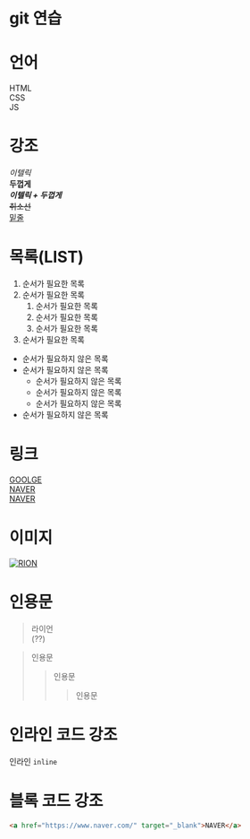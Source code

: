 # git 연습

# 언어

HTML  
CSS  
JS

# 강조

_이텔릭_  
**두껍게**  
**_이텔릭 + 두껍게_**  
~~취소선~~  
<u> 밑줄 </u>

# 목록(LIST)

1. 순서가 필요한 목록
1. 순서가 필요한 목록
   1. 순서가 필요한 목록
   1. 순서가 필요한 목록
   1. 순서가 필요한 목록
1. 순서가 필요한 목록

- 순서가 필요하지 않은 목록
- 순서가 필요하지 않은 목록
  - 순서가 필요하지 않은 목록
  - 순서가 필요하지 않은 목록
  - 순서가 필요하지 않은 목록
- 순서가 필요하지 않은 목록

# 링크

[GOOLGE](https://www.google.co.kr/)  
[NAVER](https://www.naver.com/ "네이버로 이동!")  
<a href="https://www.naver.com/" target="_blank">NAVER<a>

# 이미지

[![RION](https://w.namu.la/s/9071d0575b6d14c0d6fc5832e26fe8ef0a298a1abb1d442cc3c865534ec5e949e8a2d195fe425ebb15f2f1f5b270e6b86979bd1e3fcb4e9d9432bdfbf4fb02a6ef1dadc3477ddb5e704cd37314ac39a1)](https://w.namu.la/s/9071d0575b6d14c0d6fc5832e26fe8ef0a298a1abb1d442cc3c865534ec5e949e8a2d195fe425ebb15f2f1f5b270e6b86979bd1e3fcb4e9d9432bdfbf4fb02a6ef1dadc3477ddb5e704cd37314ac39a1)

# 인용문

> 라이언  
> (??)

> 인용문
>
> > 인용문
> >
> > > 인용문

# 인라인 코드 강조

인라인 `inline`

# 블록 코드 강조

```html
<a href="https://www.naver.com/" target="_blank">NAVER</a>
```
